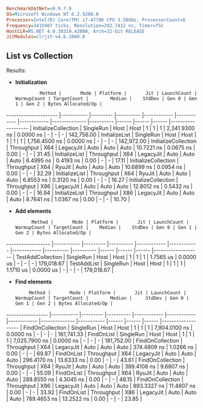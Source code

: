 


```ini

BenchmarkDotNet=v0.9.7.0
OS=Microsoft Windows NT 6.2.9200.0
Processor=Intel(R) Core(TM) i7-4770K CPU 3.50GHz, ProcessorCount=8
Frequency=3415987 ticks, Resolution=292.7412 ns, Timer=TSC
HostCLR=MS.NET 4.0.30319.42000, Arch=32-bit RELEASE
JitModules=clrjit-v4.6.1080.0

```

## List vs Collection

Results:

* **Initialization**
  
  
               Method |       Mode | Platform |       Jit | LaunchCount | WarmupCount | TargetCount |        Median |    StdDev | Gen 0 | Gen 1 | Gen 2 | Bytes Allocated/Op |
--------------------- |----------- |--------- |---------- |------------ |------------ |------------ |-------------- |---------- |------ |------ |------ |------------------- |
 InitializeCollection |  SingleRun |     Host |      Host |           1 |           1 |           1 | 2,341.9300 ns | 0.0000 ns |     - |     - |     - |         142,756.00 |
       InitializeList |  SingleRun |     Host |      Host |           1 |           1 |           1 | 1,756.4500 ns | 0.0000 ns |     - |     - |     - |         142,972.00 |
 InitializeCollection | Throughput |      X64 | LegacyJit |        Auto |        Auto |        Auto |    10.7221 ns | 0.0675 ns |  0.00 |     - |     - |              31.45 |
       InitializeList | Throughput |      X64 | LegacyJit |        Auto |        Auto |        Auto |     6.4995 ns | 0.4193 ns |  0.00 |     - |     - |              17.11 |
 InitializeCollection | Throughput |      X64 |    RyuJit |        Auto |        Auto |        Auto |    10.6899 ns | 0.0954 ns |  0.00 |     - |     - |              32.29 |
       InitializeList | Throughput |      X64 |    RyuJit |        Auto |        Auto |        Auto |     6.8553 ns | 0.3120 ns |  0.00 |     - |     - |              16.27 |
 InitializeCollection | Throughput |      X86 | LegacyJit |        Auto |        Auto |        Auto |    12.8012 ns | 0.5432 ns |  0.00 |     - |     - |              16.94 |
       InitializeList | Throughput |      X86 | LegacyJit |        Auto |        Auto |        Auto |     8.7641 ns | 1.0367 ns |  0.00 |     - |     - |              10.70 |

* **Add elements**  

            Method |       Mode | Platform |       Jit | LaunchCount | WarmupCount | TargetCount |    Median |    StdDev | Gen 0 | Gen 1 | Gen 2 | Bytes Allocated/Op |
------------------ |----------- |--------- |---------- |------------ |------------ |------------ |---------- |---------- |------ |------ |------ |------------------- |
 TestAddCollection |  SingleRun |     Host |      Host |           1 |           1 |           1 | 1.7565 us | 0.0000 us |     - |     - |     - |         179,018.67 |
       TestAddList |  SingleRun |     Host |      Host |           1 |           1 |           1 | 1.1710 us | 0.0000 us |     - |     - |     - |         179,018.67 |
	   
* **Find elements**  

           Method |       Mode | Platform |       Jit | LaunchCount | WarmupCount | TargetCount |        Median |     StdDev | Gen 0 | Gen 1 | Gen 2 | Bytes Allocated/Op |
----------------- |----------- |--------- |---------- |------------ |------------ |------------ |-------------- |----------- |------ |------ |------ |------------------- |
 FindOnCollection |  SingleRun |     Host |      Host |           1 |           1 |           1 | 7,904.0100 ns |  0.0000 ns |     - |     - |     - |         181,741.33 |
       FindOnList |  SingleRun |     Host |      Host |           1 |           1 |           1 | 7,025.7900 ns |  0.0000 ns |     - |     - |     - |         181,752.00 |
 FindOnCollection | Throughput |      X64 | LegacyJit |        Auto |        Auto |        Auto |   374.4809 ns |  1.0266 ns |  0.00 |     - |     - |              69.87 |
       FindOnList | Throughput |      X64 | LegacyJit |        Auto |        Auto |        Auto |   296.4170 ns | 13.6333 ns |  0.00 |     - |     - |              43.61 |
 FindOnCollection | Throughput |      X64 |    RyuJit |        Auto |        Auto |        Auto |   389.4108 ns |  9.6807 ns |  0.00 |     - |     - |              55.09 |
       FindOnList | Throughput |      X64 |    RyuJit |        Auto |        Auto |        Auto |   288.8550 ns |  4.3045 ns |  0.00 |     - |     - |              48.15 |
 FindOnCollection | Throughput |      X86 | LegacyJit |        Auto |        Auto |        Auto |   893.3327 ns | 11.4807 ns |  0.00 |     - |     - |              33.92 |
       FindOnList | Throughput |      X86 | LegacyJit |        Auto |        Auto |        Auto |   789.4653 ns | 13.2522 ns |  0.00 |     - |     - |              23.85 |


